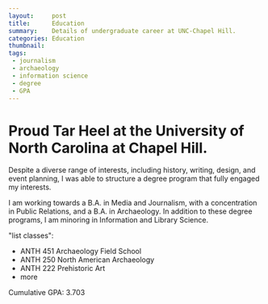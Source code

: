 ```yaml
---
layout:     post
title:      Education
summary:    Details of undergraduate career at UNC-Chapel Hill.
categories: Education
thumbnail: 
tags:
 - journalism
 - archaeology
 - information science
 - degree
 - GPA
---
```


# Proud Tar Heel at the University of North Carolina at Chapel Hill.

Despite a diverse range of interests, including history, writing, design, and event planning, I was able to structure a degree program that fully engaged my interests.

I am working towards a B.A. in Media and Journalism, with a concentration in Public Relations, and a B.A. in Archaeology. In addition to these degree programs, I am minoring in Information and Library Science.

"list classes":
- ANTH 451 Archaeology Field School
- ANTH 250 North American Archaeology
- ANTH 222 Prehistoric Art
- more

Cumulative GPA: 3.703
